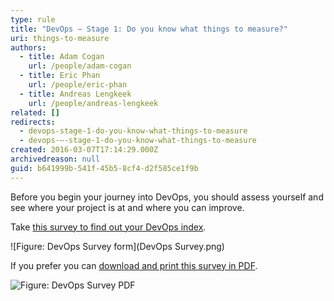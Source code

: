 ```yaml
---
type: rule
title: "DevOps – Stage 1: Do you know what things to measure?"
uri: things-to-measure
authors:
  - title: Adam Cogan
    url: /people/adam-cogan
  - title: Eric Phan
    url: /people/eric-phan
  - title: Andreas Lengkeek
    url: /people/andreas-lengkeek
related: []
redirects:
  - devops-stage-1-do-you-know-what-things-to-measure
  - devops-–-stage-1-do-you-know-what-things-to-measure
created: 2016-03-07T17:14:29.000Z
archivedreason: null
guid: b641999b-541f-45b5-8cf4-d2f585ce1f9b
---
```

Before you begin your journey into DevOps, you should assess yourself and see where your project is at and where you can improve.

<!--endintro-->

Take [this survey to find out your DevOps index](https://forms.gle/o6NuT2bwzXFPfeLW9). 

![Figure: DevOps Survey form](DevOps Survey.png)

If you prefer you can [download and print this survey in PDF](DevOps-Quiz.pdf).

![Figure: DevOps Survey PDF](quiz-devops.jpg)